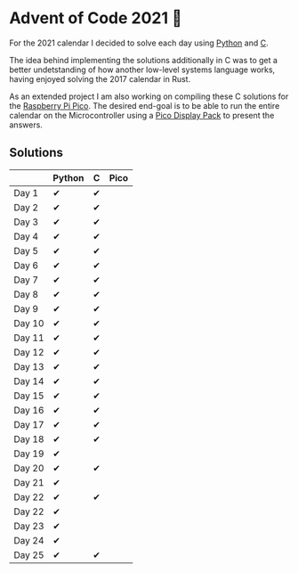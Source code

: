 # Advent of Code 2021 🎄

For the 2021 calendar I decided to solve each day using [Python](./python) and [C](./c).

The idea behind implementing the solutions additionally in C was to get a better undetstanding of how another low-level systems language works, having enjoyed solving the 2017 calendar in Rust.

As an extended project I am also working on compiling these C solutions for the [Raspberry Pi Pico](https://www.raspberrypi.com/products/raspberry-pi-pico/).
The desired end-goal is to be able to run the entire calendar on the Microcontroller using a [Pico Display Pack](https://shop.pimoroni.com/products/pico-display-pack) to present the answers.

## Solutions

|        | Python | C   | Pico |
| ------ | ------ | --- | ---- |
| Day 1  | ✔      | ✔   |      |
| Day 2  | ✔      | ✔   |      |
| Day 3  | ✔      | ✔   |      |
| Day 4  | ✔      | ✔   |      |
| Day 5  | ✔      | ✔   |      |
| Day 6  | ✔      | ✔   |      |
| Day 7  | ✔      | ✔   |      |
| Day 8  | ✔      | ✔   |      |
| Day 9  | ✔      | ✔   |      |
| Day 10 | ✔      | ✔   |      |
| Day 11 | ✔      | ✔   |      |
| Day 12 | ✔      | ✔   |      |
| Day 13 | ✔      | ✔   |      |
| Day 14 | ✔      | ✔   |      |
| Day 15 | ✔      | ✔   |      |
| Day 16 | ✔      | ✔   |      |
| Day 17 | ✔      | ✔   |      |
| Day 18 | ✔      | ✔   |      |
| Day 19 | ✔      |     |      |
| Day 20 | ✔      | ✔   |      |
| Day 21 | ✔      |     |      |
| Day 22 | ✔      | ✔   |      |
| Day 22 | ✔      |     |      |
| Day 23 | ✔      |     |      |
| Day 24 | ✔      |     |      |
| Day 25 | ✔      | ✔   |      |
